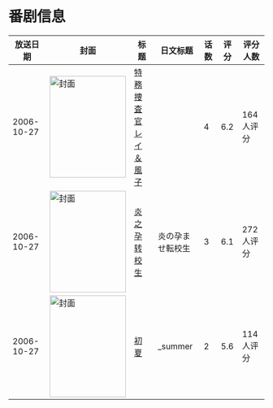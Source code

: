 # 番剧信息

|放送日期|封面|标题|日文标题|话数|评分|评分人数|
|---|---|---|---|---|---|---|
|2006-10-27|<img src="https://bangumi.tv/img/no_icon_subject.png" alt="封面" style="width:150px;height:200px;object-fit:cover;">|[特務捜査官レイ＆風子](https://bangumi.tv/subject/70300)||4|6.2|164人评分|
|2006-10-27|<img src="https://bangumi.tv/img/no_icon_subject.png" alt="封面" style="width:150px;height:200px;object-fit:cover;">|[炎之孕转校生](https://bangumi.tv/subject/62242)|炎の孕ませ転校生|3|6.1|272人评分|
|2006-10-27|<img src="https://lain.bgm.tv/pic/cover/c/36/10/9733_Gk1Wi.jpg" alt="封面" style="width:150px;height:200px;object-fit:cover;">|[初夏](https://bangumi.tv/subject/9733)|_summer|2|5.6|114人评分|
